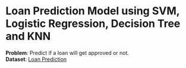 # Loan Prediction Model using SVM, Logistic Regression, Decision Tree and KNN
**Problem**: Predict if a loan will get approved or not.<br/>
**Dataset**: [Loan Prediction](https://datahack.analyticsvidhya.com/contest/practice-problem-loan-prediction-iii/)
